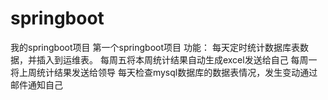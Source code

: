 # springboot
我的springboot项目
第一个springboot项目
功能：
  每天定时统计数据库表数据，并插入到运维表。
  每周五将本周统计结果自动生成excel发送给自己
  每周一将上周统计结果发送给领导
  每天检查mysql数据库的数据表情况，发生变动通过邮件通知自己
